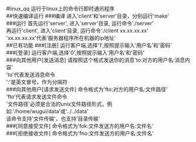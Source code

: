 #linux_qq
运行于linux上的命令行即时通讯程序<br>
##快速编译运行
###编译
进入'client'和'server'目录，分别运行'make'<br>
###运行
首先运行'server', 进入'server'目录, 运行命令'./server'<br>
再运行'client', 进入'client'目录, 运行命令'./client xx.xx.xx.xx'<br>
'xx.xx.xx.xx'代表'服务器程序所在机器的ip地址'<br>
##已有功能
###[注册]
运行客户端,选择'1',按照提示输入'用户名'和'密码'<br>
###[登录]
运行客户端,选择'0',按照提示输入'用户名'和'密码'<br>
###向其他用户[发送消息]
请按照这个格式发送你的消息'to:对方的用户名:消息内容'<br>
'to'代表发送消息命令<br>
':'是英文冒号，作为分隔符<br>
###向其他用户[请求发送文件]
命令格式为'fto:对方的用户名:文件路径'<br>
'fto'代表请求发送文件命令<br>
'文件路径'必须是合法的unix文件路径形式，例如:'/home/wugui/data'或'../../data'<br>
该命令支持'文件传输'，也支持'目录传输'<br>
###[同意接受文件]
命令格式为'fok:文件发送方的用户名:文件名'<br>
###[拒绝接收文件]
命令格式为'fno:文件发送方的用户名:文件名'<br>
